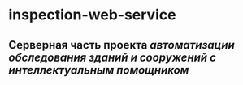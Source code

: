 # inspection-web-service

## Серверная часть проекта _автоматизации обследования зданий и сооружений с интеллектуальным помощником_ 
 